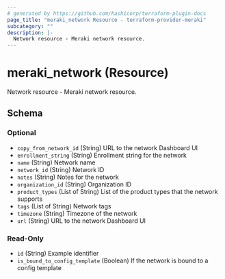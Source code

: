 ```yaml
---
# generated by https://github.com/hashicorp/terraform-plugin-docs
page_title: "meraki_network Resource - terraform-provider-meraki"
subcategory: ""
description: |-
  Network resource - Meraki network resource.
---
```


# meraki_network (Resource)

Network resource - Meraki network resource.



<!-- schema generated by tfplugindocs -->
## Schema

### Optional

- `copy_from_network_id` (String) URL to the network Dashboard UI
- `enrollment_string` (String) Enrollment string for the network
- `name` (String) Network name
- `network_id` (String) Network ID
- `notes` (String) Notes for the network
- `organization_id` (String) Organization ID
- `product_types` (List of String) List of the product types that the network supports
- `tags` (List of String) Network tags
- `timezone` (String) Timezone of the network
- `url` (String) URL to the network Dashboard UI

### Read-Only

- `id` (String) Example identifier
- `is_bound_to_config_template` (Boolean) If the network is bound to a config template



